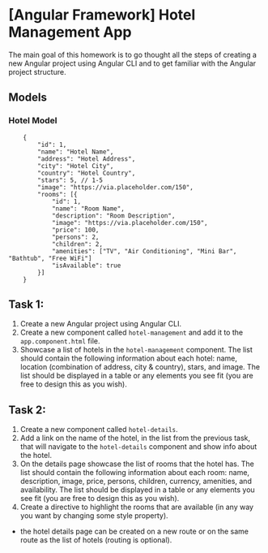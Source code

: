 # [Angular Framework] Hotel Management App

The main goal of this homework is to go thought all the steps of creating a new Angular project using Angular CLI and to get familiar with the Angular project structure.

## Models

### Hotel Model
```
    {
        "id": 1,
        "name": "Hotel Name",
        "address": "Hotel Address",
        "city": "Hotel City",
        "country": "Hotel Country",
        "stars": 5, // 1-5
        "image": "https://via.placeholder.com/150",
        "rooms": [{
            "id": 1,
            "name": "Room Name",
            "description": "Room Description",
            "image": "https://via.placeholder.com/150",
            "price": 100,
            "persons": 2,
            "children": 2,
            "amenities": ["TV", "Air Conditioning", "Mini Bar", "Bathtub", "Free WiFi"]
            "isAvailable": true
        }]
    }
```

## Task 1: 
1. Create a new Angular project using Angular CLI.
2. Create a new component called `hotel-management` and add it to the `app.component.html` file.
3. Showcase a list of hotels in the `hotel-management` component. The list should contain the following information about each hotel: name, location (combination of address, city & country), stars, and image. The list should be displayed in a table or any elements you see fit (you are free to design this as you wish).

## Task 2:
1. Create a new component called `hotel-details`.
2. Add a link on the name of the hotel, in the list from the previous task, that will navigate to the `hotel-details` component and show info about the hotel.
3. On the details page showcase the list of rooms that the hotel has. The list should contain the following information about each room: name, description, image, price, persons, children, currency, amenities, and availability. The list should be displayed in a table or any elements you see fit (you are free to design this as you wish).
4. Create a directive to highlight the rooms that are available (in any way you want by changing some style property).
* the hotel details page can be created on a new route or on the same route as the list of hotels (routing is optional).
